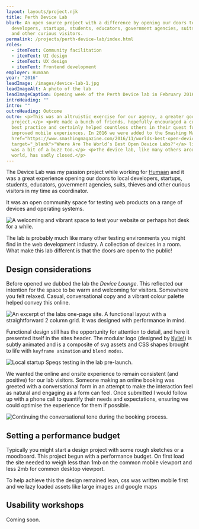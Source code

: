 ```yaml
---
layout: layouts/project.njk
title: Perth Device Lab
blurb: An open source project with a difference by opening our doors to local
  developers, startups, students, educators, government agencies, suits, thieves
  and other curious visitors.
permalink: /projects/perth-device-lab/index.html
roles:
  - itemText: Community facilitation
  - itemText: UI design
  - itemText: UX design
  - itemText: Frontend development
employer: Humaan
year: "2016"
leadImage: /images/device-lab-1.jpg
leadImageAlt: A photo of the lab
leadImageCaption: Opening week of the Perth Device lab in February 2016. So neat and tidy!
introHeading: ""
intro: ""
outroHeading: Outcome
outro: <p>This was an altruistic exercise for our agency, a greater good
  project.</p> <p>We made a bunch of friends, hopefully encouraged a culture of
  best practice and certainly helped countless others in their quest for
  improved mobile experiences. In 2016 we were added to the Smashing Magazine <a
  href="https://www.smashingmagazine.com/2016/11/worlds-best-open-device-labs/"
  target="_blank">"Where Are The World’s Best Open Device Labs?"</a> list which
  was a bit of a buzz too.</p> <p>The device lab, like many others around the
  world, has sadly closed.</p>
---
```

The Device Lab was my passion project while working for [Humaan](http://humaan.com/ "Visit Humaan") and it was a great experience opening our doors to local developers, startups, students, educators, government agencies, suits, thieves and other curious visitors in my time as coordinator. 

It was an open community space for testing web products on a range of devices and operating systems.

![](/images/device-lab-2.jpg "A welcoming and vibrant space to test your website or perhaps hot desk for a while.")

The lab is probably much like many other testing environments you might find in the web development industry. A collection of devices in a room. What make this lab different is that the doors are open to the public!

## Design considerations

Before opened we dubbed the lab the *Device Lounge*. This reflected our intention for the space to be warm and welcoming for visitors. Somewhere you felt relaxed. Casual, conversational copy and a vibrant colour palette helped convey this online.

![](/images/lab-hero-desktop-2.jpg "An excerpt of the labs one-page site. A functional layout with a straightforward 2 column grid. It was designed with performance in mind.")

Functional design still has the opportunity for attention to detail, and here it presented itself in the sites header. The modular logo (designed by [Kylie!](https://twitter.com/kylietimpani)) is subtly animated and is a composite of svg assets and CSS shapes brought to life with `keyframe animation` and `blend modes`.

![](/images/urvin.jpg "Local startup Speqs testing in the lab pre-launch.")

We wanted the online and onsite experience to remain consistent (and positive) for our lab visitors. Someone making an online booking was greeted with a conversational form in an attempt to make the interaction feel as natural and engaging as a form can feel. Once submitted I would follow up with a phone call to quantify their needs and expectations, ensuring we could optimise the experience for them if possible.

![](/images/lab-booking.gif " Continuing the conversational tone during the booking process.")

## Setting a performance budget

Typically you might start a design project with some rough sketches or a moodboard. This project begun with a performance budget. On first load the site needed to weigh less than 1mb on the common mobile viewport and less 2mb for common desktop viewport.

To help achieve this the design remained lean, css was written mobile first and we lazy loaded assets like large images and google maps

## Usability workshops

Coming soon.